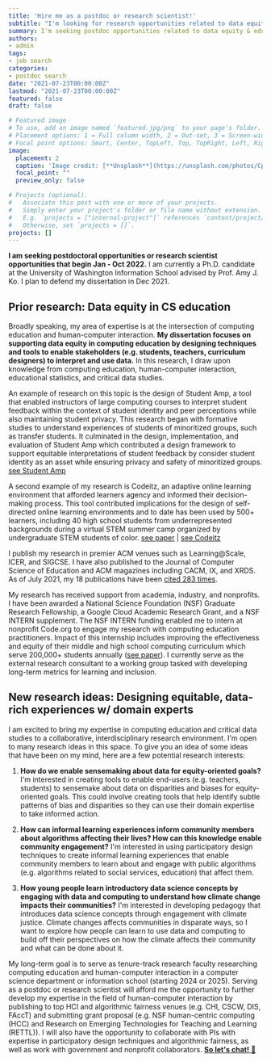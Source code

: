 ```yaml
---
title: 'Hire me as a postdoc or research scientist!'
subtitle: "I'm looking for research opportunities related to data equity & education."
summary: I'm seeking postdoc opportunities related to data equity & education!
authors:
- admin
tags:
- job search
categories:
- postdoc search
date: "2021-07-23T00:00:00Z"
lastmod: "2021-07-23T00:00:00Z"
featured: false
draft: false

# Featured image
# To use, add an image named `featured.jpg/png` to your page's folder.
# Placement options: 1 = Full column width, 2 = Out-set, 3 = Screen-width
# Focal point options: Smart, Center, TopLeft, Top, TopRight, Left, Right, BottomLeft, Bottom, BottomRight
image:
  placement: 2
  caption: 'Image credit: [**Unsplash**](https://unsplash.com/photos/CpkOjOcXdUY)'
  focal_point: ""
  preview_only: false

# Projects (optional).
#   Associate this post with one or more of your projects.
#   Simply enter your project's folder or file name without extension.
#   E.g. `projects = ["internal-project"]` references `content/project/deep-learning/index.md`.
#   Otherwise, set `projects = []`.
projects: []
---
```


**I am seeking postdoctoral opportunities or research scientist opportunities that begin Jan - Oct 2022.** I am currently a Ph.D. candidate at the University of Washington Information School advised by Prof. Amy J. Ko. I plan to defend my dissertation in Dec 2021.

## Prior research: Data equity in CS education

Broadly speaking, my area of expertise is at the intersection of computing education and human-computer interaction. **My dissertation focuses on supporting data equity in computing education by designing techniques and tools to enable stakeholders (e.g. students, teachers, curriculum designers) to interpret and use data.** In this research, I draw upon knowledge from computing education, human-computer interaction, educational statistics, and critical data studies.

An example of research on this topic is the design of Student Amp, a tool that enabled instructors of large computing courses to interpret student feedback within the context of student identity and peer perceptions while also maintaining student privacy.  This research began with formative studies to understand experiences of students of minoritized groups, such as transfer students. It culminated in the design, implementation, and evaluation of Student Amp which contributed a design framework to support equitable interpretations of student feedback by consider student identity as an asset while ensuring privacy and safety of minoritized groups. [see Student Amp](https://studentamp.com/)

A second example of my research is Codeitz, an adaptive online learning environment that afforded learners agency and informed their decision-making process. This tool contributed implications for the design of self-directed online learning environments and to date has been used by 500+ learners, including 40 high school students from underrepresented backgrounds during a virtual STEM summer camp organized by undergraduate STEM students of color. 
[see paper](/publication/las-2020/) | [see Codeitz](https://codeitz.com/)

I publish my research in premier ACM venues such as Learning@Scale, ICER, and SIGCSE. I have also published to the Journal of Computer Science of Education and ACM magazines including CACM, IX, and XRDS. As of July 2021, my 18 publications have been [cited 283 times](https://scholar.google.com/citations?user=rNbFbg8AAAAJ&hl=en).

My research has received support from academia, industry, and nonprofits. I have been awarded a National Science Foundation (NSF) Graduate Research Fellowship, a Google Cloud Academic Research Grant, and a NSF INTERN supplement. The NSF INTERN funding enabled me to intern at nonprofit Code.org to engage my research with computing education practitioners. Impact of this internship includes improving the effectiveness and equity of their middle and high school computing curriculum which serve 200,000+ students annually ([see paper](/publication/las-2021/)). I currently serve as the external research consultant to a working group tasked with developing long-term metrics for learning and inclusion.

## New research ideas: Designing equitable, data-rich experiences w/ domain experts

I am excited to bring my expertise in computing education and critical data studies to a collaborative, interdisciplinary research environment. I'm open to many research ideas in this space. To give you an idea of some ideas that have been on my mind, here are a few potential research interests:

1. **How do we enable sensemaking about data for equity-oriented goals?** I'm interested in creating tools to enable end-users (e.g. teachers, students) to sensemake about data on disparities and biases for equity-oriented goals. This could involve creating tools that help identify subtle patterns of bias and disparities so they can use their domain expertise to take informed action.

2. **How can informal learning experiences inform community members about algorithms affecting their lives? How can this knowledge enable community engagement?** I'm interested in using participatory design techniques to create informal learning experiences that enable community members to learn about and engage with public algorithms (e.g. algorithms related to social services, education) that affect them.

3. **How young people learn introductory data science concepts by engaging with data and computing to understand how climate change impacts their communities?** I'm interested in developing pedagogy that introduces data science concepts through engagement with climate justice. Climate changes affects communities in disparate ways, so I want to explore how people can learn to use data and computing to build off their perspectives on how the climate affects their community and what can be done about it.

My long-term goal is to serve as tenure-track research faculty researching computing education and human-computer interaction in a computer science department or information school (starting 2024 or 2025). Serving as a postdoc or research scientist will afford me the opportunity to further develop my expertise in the field of human-computer interaction by publishing to top HCI and algorithmic fairness venues (e.g. CHI, CSCW, DIS, FAccT) and submitting grant proposal (e.g. NSF human-centric computing (HCC) and Research on Emerging Technologies for Teaching and Learning (RETTL)). I will also have the opportunity to collaborate with PIs with expertise in participatory design techniques and algorithmic fairness, as well as work with government and nonprofit collaborators. [**So let's chat!** 💬 ](/#contact)